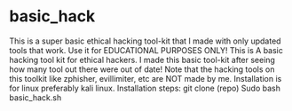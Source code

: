 # basic_hack
This is a super basic ethical hacking tool-kit that I made with only updated tools that work. Use it for EDUCATIONAL PURPOSES ONLY!
This is A basic hacking tool kit for ethical hackers. I made this basic tool-kit after seeing how many tool out there were out of date! 
Note that the hacking tools on this toolkit like zphisher, evillimiter, etc are NOT made by me.
Installation is for linux preferably kali linux.
Installation steps: git clone (repo)
Sudo bash basic_hack.sh
